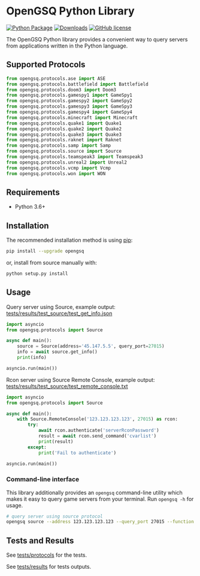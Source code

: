 # OpenGSQ Python Library
[![Python Package](https://github.com/opengsq/opengsq-python/actions/workflows/python-package.yml/badge.svg)](https://github.com/opengsq/opengsq-python/actions/workflows/python-package.yml)
[![Downloads](https://pepy.tech/badge/opengsq)](https://pepy.tech/project/opengsq)
[![GitHub license](https://img.shields.io/github/license/opengsq/opengsq-python)](https://github.com/opengsq/opengsq-python/blob/main/LICENSE)

The OpenGSQ Python library provides a convenient way to query servers
from applications written in the Python language.

## Supported Protocols
```py
from opengsq.protocols.ase import ASE
from opengsq.protocols.battlefield import Battlefield
from opengsq.protocols.doom3 import Doom3
from opengsq.protocols.gamespy1 import GameSpy1
from opengsq.protocols.gamespy2 import GameSpy2
from opengsq.protocols.gamespy3 import GameSpy3
from opengsq.protocols.gamespy4 import GameSpy4
from opengsq.protocols.minecraft import Minecraft
from opengsq.protocols.quake1 import Quake1
from opengsq.protocols.quake2 import Quake2
from opengsq.protocols.quake3 import Quake3
from opengsq.protocols.raknet import Raknet
from opengsq.protocols.samp import Samp
from opengsq.protocols.source import Source
from opengsq.protocols.teamspeak3 import Teamspeak3
from opengsq.protocols.unreal2 import Unreal2
from opengsq.protocols.vcmp import Vcmp
from opengsq.protocols.won import WON
```

## Requirements

-   Python 3.6+

## Installation

The recommended installation method is using [pip](http://pip-installer.org/):

```sh
pip install --upgrade opengsq
```

or, install from source manually with:

```sh
python setup.py install
```

## Usage

Query server using Source, example output: [tests/results/test_source/test_get_info.json](/tests/results/test_source/test_get_info.json)
```py
import asyncio
from opengsq.protocols import Source

async def main():
    source = Source(address='45.147.5.5', query_port=27015)
    info = await source.get_info()
    print(info)

asyncio.run(main())
```

Rcon server using Source Remote Console, example output: [tests/results/test_source/test_remote_console.txt](/tests/results/test_source/test_remote_console.txt)
```py
import asyncio
from opengsq.protocols import Source

async def main():
    with Source.RemoteConsole('123.123.123.123', 27015) as rcon:
        try:
            await rcon.authenticate('serverRconPassword')
            result = await rcon.send_command('cvarlist')
            print(result)
        except:
            print('Fail to authenticate')
        
asyncio.run(main())
```

### Command-line interface

This library additionally provides an `opengsq` command-line utility
which makes it easy to query game servers from your terminal. Run
`opengsq -h` for usage.

```sh
# query server using source protocol
opengsq source --address 123.123.123.123 --query_port 27015 --function get_info
```

## Tests and Results

See [tests/protocols](/tests/protocols) for the tests.

See [tests/results](/tests/results) for tests outputs.
